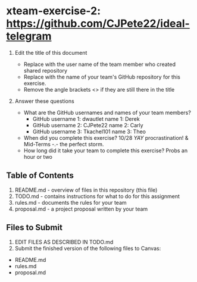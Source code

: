 # xteam-exercise-2: https://github.com/CJPete22/ideal-telegram

1. Edit the title of this document
   * Replace <UserName> with the user name of the team member who created shared repository
   * Replace <GitHubRepositoryName> with the name of your team's GitHub repository for this exercise.
   * Remove the angle brackets <> if they are still there in the title

2. Answer these questions
   * What are the GitHub usernames and names of your team members?
       * GitHub username 1: dwautlet    name 1: Derek
       * GitHub username 2: CJPete22    name 2: Carly
       * GitHub username 3: Tkachel101  name 3: Theo
   * When did you complete this exercise? 10/28 *YAY* procrastination! & Mid-Terms -.- the perfect storm.
   * How long did it take your team to complete this exercise? Probs an hour or two

## Table of Contents

1. README.md - overview of files in this repository (this file)
2. TODO.md - contains instructions for what to do for this assignment
3. rules.md - documents the rules for your team
4. proposal.md - a project proposal written by your team

## Files to Submit

1. EDIT FILES AS DESCRIBED IN TODO.md
2. Submit the finished version of the following files to Canvas:

* README.md
* rules.md
* proposal.md
